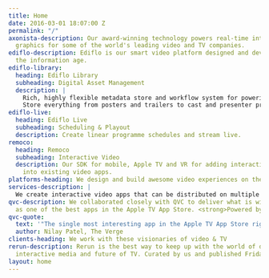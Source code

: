 ```yaml
---
title: Home
date: 2016-03-01 18:07:00 Z
permalink: "/"
axonista-description: Our award-winning technology powers real-time interactive video
  graphics for some of the world's leading video and TV companies.
ediflo-description: Ediflo is our smart video platform designed and developed for
  the information age.
ediflo-library:
  heading: Ediflo Library
  subheading: Digital Asset Management
  description: |
    Rich, highly flexible metadata store and workflow system for powering video apps. Configure sources from other in house systems and social networks or create your own.
    Store everything from posters and trailers to cast and presenter profiles and any content you want to associate with your videos like images, profiles, products and blogs.
ediflo-live:
  heading: Ediflo Live
  subheading: Scheduling & Playout
  description: Create linear programme schedules and stream live.
remoco:
  heading: Remoco
  subheading: Interactive Video
  description: Our SDK for mobile, Apple TV and VR for adding interactive elements
    into existing video apps.
platforms-heading: We design and build awesome video experiences on these platforms
services-description: |
  We create interactive video apps that can be distributed on multiple platforms and managed by TV producers.
qvc-description: We collaborated closely with QVC to deliver what is widely lauded
  as one of the best apps in the Apple TV App Store. <strong>Powered by Ediflo.</strong>
qvc-quote:
  text: '"The single most interesting app in the Apple TV App Store right now"'
  author: Nilay Patel, The Verge
clients-heading: We work with these visionaries of video & TV
rerun-description: Rerun is the best way to keep up with the world of digital storytelling,
  interactive media and future of TV. Curated by us and published Fridays!
layout: home
---
```


